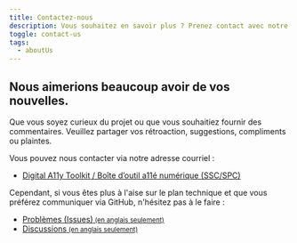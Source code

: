 ```yaml
---
title: Contactez-nous
description: Vous souhaitez en savoir plus ? Prenez contact avec notre équipe.
toggle: contact-us
tags:
  - aboutUs
---
```


## Nous aimerions beaucoup avoir de vos nouvelles.

Que vous soyez curieux du projet ou que vous souhaitiez fournir des commentaires. Veuillez partager vos rétroaction, suggestions, compliments ou plaintes.

Vous pouvez nous contacter via notre adresse courriel :

- [<span lang="en">Digital A11y Toolkit</span> / Boîte d’outil a11é numérique (SSC/SPC)](mailto:digitala11ytoolkit-boitedoutila11enumerique@ssc-spc.gc.ca)

Cependant, si vous êtes plus à l'aise sur le plan technique et que vous préférez communiquer via GitHub, n'hésitez pas à le faire :

- <a href="https://github.com/gc-da11yn/gc-da11yn.github.io/issues/" hreflang="en">Problèmes (Issues)<small> (en anglais seulement)</small></a>
- <a href="https://github.com/gc-da11yn/gc-da11yn.github.io/discussions" hreflang="en">Discussions<small> (en anglais seulement)</small></a>
